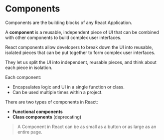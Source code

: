 # Components

Components are the building blocks of any React Application.

A **component** is a reusable, independent piece of UI that can be combined with other components to build complex
user interfaces.

React components allow developers to break down the UI into reusable, isolated pieces that can be put together to 
form complex user interfaces.

They let us split the UI into independent, reusable pieces, and think about each piece in isolation.

Each component:
- Encapsulates logic and UI in a single function or class.
- Can be used multiple times within a project.

There are two types of components in React:
- **Functional components**
- **Class components** (deprecating)

> A Component in React can be as small as a button or as large as an entire page.